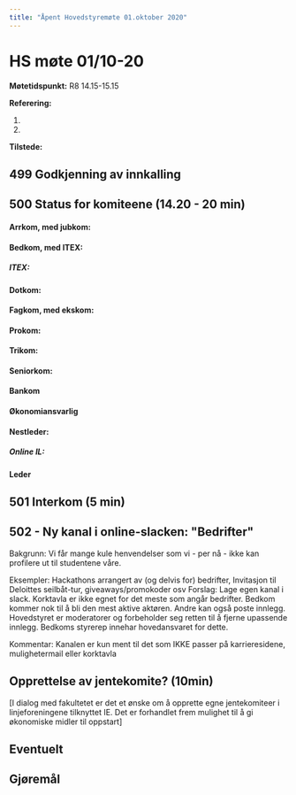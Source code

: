 ```yaml
---
title: "Åpent Hovedstyremøte 01.oktober 2020"
---
```


# HS møte 01/10-20  

**Møtetidspunkt:** R8 14.15-15.15  

**Referering:**  

1.
2.    

**Tilstede:**


## 499 Godkjenning av innkalling

## 500 Status for komiteene (14.20 - 20 min)

#### Arrkom, med jubkom:   

#### Bedkom, med ITEX:

##### ITEX: 

#### Dotkom:

#### Fagkom, med ekskom:
 
#### Prokom: 

#### Trikom:

#### Seniorkom:

#### Bankom

#### Økonomiansvarlig  

#### Nestleder:

##### Online IL:  

#### Leder  

## 501 Interkom (5 min)

## 502 - Ny kanal i online-slacken: "Bedrifter"
Bakgrunn: Vi får mange kule henvendelser som vi - per nå - ikke kan profilere ut til studentene våre.

Eksempler: Hackathons arrangert av (og delvis for) bedrifter, Invitasjon til Deloittes seilbåt-tur, giveaways/promokoder osv
Forslag: Lage egen kanal i slack. Korktavla er ikke egnet for det meste som angår bedrifter. Bedkom kommer nok til å bli den mest aktive aktøren. Andre kan også poste innlegg. Hovedstyret er moderatorer og forbeholder seg retten til å fjerne upassende innlegg. Bedkoms styrerep innehar hovedansvaret for dette. 

Kommentar: Kanalen er kun ment til det som IKKE passer på karrieresidene, mulighetermail eller korktavla

## Opprettelse av jentekomite? (10min)
[I dialog med fakultetet er det et ønske om å opprette egne jentekomiteer i linjeforeningene tilknyttet IE. Det er forhandlet frem mulighet til å gi økonomiske midler til oppstart]


## Eventuelt

## Gjøremål